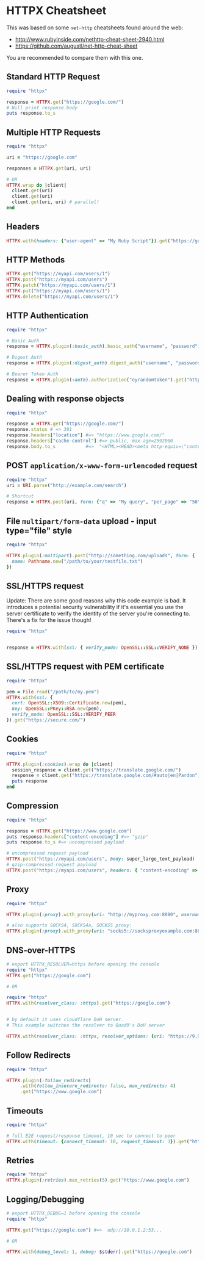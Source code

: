 # HTTPX Cheatsheet

This was based on some `net-http` cheatsheets found around the web:

* http://www.rubyinside.com/nethttp-cheat-sheet-2940.html
* https://github.com/augustl/net-http-cheat-sheet

You are recommended to compare them with this one.

## Standard HTTP Request

```ruby
require "httpx"

response = HTTPX.get("https://google.com/")
# Will print response.body
puts response.to_s
```

## Multiple HTTP Requests

```ruby
require "httpx"

uri = "https://google.com"

responses = HTTPX.get(uri, uri)

# OR
HTTPX.wrap do |client|
  client.get(uri)
  client.get(uri)
  client.get(uri, uri) # parallel!
end
```

## Headers

```ruby
HTTPX.with(headers: {"user-agent" => "My Ruby Script"}).get("https://google.com")
```

## HTTP Methods

```ruby
HTTPX.get("https://myapi.com/users/1")
HTTPX.post("https://myapi.com/users")
HTTPX.patch("https://myapi.com/users/1")
HTTPX.put("https://myapi.com/users/1")
HTTPX.delete("https://myapi.com/users/1")
```

## HTTP Authentication

```ruby
require "httpx"

# Basic Auth
response = HTTPX.plugin(:basic_auth).basic_auth("username", "password").get("https://google.com")

# Digest Auth
response = HTTPX.plugin(:digest_auth).digest_auth("username", "password").get("https://google.com")

# Bearer Token Auth
response = HTTPX.plugin(:auth).authorization("eyrandomtoken").get("https://google.com")
```


## Dealing with response objects

```ruby
require "httpx"

response = HTTPX.get("https://google.com/")
response.status # => 301
response.headers["location"] #=> "https://www.google.com/"
response.headers["cache-control"] #=> public, max-age=2592000
response.body.to_s           #=>  "<HTML><HEAD><meta http-equiv=\"content-type\" ....
```

## POST `application/x-www-form-urlencoded` request

```ruby
require "httpx"
uri = URI.parse("http://example.com/search")

# Shortcut
response = HTTPX.post(uri, form: {"q" => "My query", "per_page" => "50"})
```

## File `multipart/form-data` upload - input type="file" style

```ruby
require "httpx"

HTTPX.plugin(:multipart).post("http://something.com/uploads", form: {
  name: Pathname.new("/path/to/your/testfile.txt")
})
```

## SSL/HTTPS request

Update: There are some good reasons why this code example is bad. It introduces a potential security vulnerability if it's essential you use the server certificate to verify the identity of the server you're connecting to. There's a fix for the issue though!

```ruby
require "httpx"


response = HTTPX.with(ssl: { verify_mode: OpenSSL::SSL::VERIFY_NONE }).get("https://secure.com/")
```

## SSL/HTTPS request with PEM certificate

```ruby
require "httpx"

pem = File.read("/path/to/my.pem")
HTTPX.with(ssl: {
  cert: OpenSSL::X509::Certificate.new(pem),
  key: OpenSSL::PKey::RSA.new(pem),
  verify_mode: OpenSSL::SSL::VERIFY_PEER
}).get("https://secure.com/")
```

## Cookies

```ruby
require "httpx"

HTTPX.plugin(:cookies).wrap do |client|
  session_response = client.get("https://translate.google.com/")
  response = client.get("https://translate.google.com/#auto|en|Pardon")
  puts response
end
```

## Compression

```ruby
require "httpx"

response = HTTPX.get("https://www.google.com")
puts response.headers["content-encoding"] #=> "gzip"
puts response.to_s #=> uncompressed payload

# uncompressed request payload
HTTPX.post("https://myapi.com/users", body: super_large_text_payload)
# gzip-compressed request payload
HTTPX.post("https://myapi.com/users", headers: { "content-encoding" => %w[gzip] } body: super_large_text_payload)
```

## Proxy

```ruby
require "httpx"

HTTPX.plugin(:proxy).with_proxy(uri: "http://myproxy.com:8080", username: "proxy_user", password: "proxy_pass").get("https://google.com")

# also supports SOCKS4, SOCKS4a, SOCKS5 proxy:
HTTPX.plugin(:proxy).with_proxy(uri: "socks5://socksproxyexample.com:8888").get("https://google.com")
```

## DNS-over-HTTPS

```ruby
# export HTTPX_RESOLVER=https before opening the console
require "httpx"
HTTPX.get("https://google.com")

# OR

require "httpx"
HTTPX.with(resolver_class: :https).get("https://google.com")


# by default it uses cloudflare DoH server.
# This example switches the resolver to Quad9's DoH server

HTTPX.with(resolver_class: :https, resolver_options: {uri: "https://9.9.9.9/dns-query"}).get("https://google.com")
```

## Follow Redirects

```ruby
require "httpx"

HTTPX.plugin(:follow_redirects)
     .with(follow_insecure_redirects: false, max_redirects: 4)
     .get("https://www.google.com")
```

## Timeouts

```ruby
require "httpx"

# full E2E request/response timeout, 10 sec to connect to peer
HTTPX.with(timeout: {connect_timeout: 10, request_timeout: 3}).get("https://google.com")
```

## Retries

```ruby
require "httpx"
HTTPX.plugin(:retries).max_retries(5).get("https://www.google.com")
```

## Logging/Debugging

```ruby
# export HTTPX_DEBUG=1 before opening the console
require "httpx"

HTTPX.get("https://google.com") #=>  udp://10.0.1.2:53...

# OR

HTTPX.with(debug_level: 1, debug: $stderr).get("https://google.com")
```
